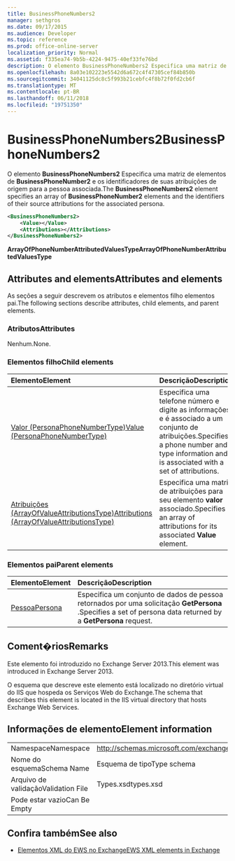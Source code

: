 ```yaml
---
title: BusinessPhoneNumbers2
manager: sethgros
ms.date: 09/17/2015
ms.audience: Developer
ms.topic: reference
ms.prod: office-online-server
localization_priority: Normal
ms.assetid: f335ea74-9b5b-4224-9475-40ef33fe76bd
description: O elemento BusinessPhoneNumbers2 Especifica uma matriz de elementos de BusinessPhoneNumber2 e os identificadores de suas atribuições de origem para a pessoa associada.
ms.openlocfilehash: 8a03e102223e5542d6a672c4f47305cef84b850b
ms.sourcegitcommit: 34041125dc8c5f993b21cebfc4f8b72f0fd2cb6f
ms.translationtype: MT
ms.contentlocale: pt-BR
ms.lasthandoff: 06/11/2018
ms.locfileid: "19751350"
---
```

# <a name="businessphonenumbers2"></a><span data-ttu-id="07bc2-103">BusinessPhoneNumbers2</span><span class="sxs-lookup"><span data-stu-id="07bc2-103">BusinessPhoneNumbers2</span></span>

<span data-ttu-id="07bc2-104">O elemento **BusinessPhoneNumbers2** Especifica uma matriz de elementos de **BusinessPhoneNumber2** e os identificadores de suas atribuições de origem para a pessoa associada.</span><span class="sxs-lookup"><span data-stu-id="07bc2-104">The **BusinessPhoneNumbers2** element specifies an array of **BusinessPhoneNumber2** elements and the identifiers of their source attributions for the associated persona.</span></span> 
  
```XML
<BusinessPhoneNumbers2>
    <Value></Value>
    <Attributions></Attributions>
</BusinessPhoneNumbers2>
```

 <span data-ttu-id="07bc2-105">**ArrayOfPhoneNumberAttributedValuesType**</span><span class="sxs-lookup"><span data-stu-id="07bc2-105">**ArrayOfPhoneNumberAttributedValuesType**</span></span>
## <a name="attributes-and-elements"></a><span data-ttu-id="07bc2-106">Attributes and elements</span><span class="sxs-lookup"><span data-stu-id="07bc2-106">Attributes and elements</span></span>

<span data-ttu-id="07bc2-107">As seções a seguir descrevem os atributos e elementos filho elementos pai.</span><span class="sxs-lookup"><span data-stu-id="07bc2-107">The following sections describe attributes, child elements, and parent elements.</span></span>
  
### <a name="attributes"></a><span data-ttu-id="07bc2-108">Atributos</span><span class="sxs-lookup"><span data-stu-id="07bc2-108">Attributes</span></span>

<span data-ttu-id="07bc2-109">Nenhum.</span><span class="sxs-lookup"><span data-stu-id="07bc2-109">None.</span></span>
  
### <a name="child-elements"></a><span data-ttu-id="07bc2-110">Elementos filho</span><span class="sxs-lookup"><span data-stu-id="07bc2-110">Child elements</span></span>

|<span data-ttu-id="07bc2-111">**Elemento**</span><span class="sxs-lookup"><span data-stu-id="07bc2-111">**Element**</span></span>|<span data-ttu-id="07bc2-112">**Descrição**</span><span class="sxs-lookup"><span data-stu-id="07bc2-112">**Description**</span></span>|
|:-----|:-----|
|[<span data-ttu-id="07bc2-113">Valor (PersonaPhoneNumberType)</span><span class="sxs-lookup"><span data-stu-id="07bc2-113">Value (PersonaPhoneNumberType)</span></span>](value-personaphonenumbertype.md) <br/> |<span data-ttu-id="07bc2-114">Especifica uma telefone número e digite as informações e é associado a um conjunto de atribuições.</span><span class="sxs-lookup"><span data-stu-id="07bc2-114">Specifies a phone number and type information and is associated with a set of attributions.</span></span>  <br/> |
|[<span data-ttu-id="07bc2-115">Atribuições (ArrayOfValueAttributionsType)</span><span class="sxs-lookup"><span data-stu-id="07bc2-115">Attributions (ArrayOfValueAttributionsType)</span></span>](attributions-arrayofvalueattributionstype.md) <br/> |<span data-ttu-id="07bc2-116">Especifica uma matriz de atribuições para seu elemento **valor** associado.</span><span class="sxs-lookup"><span data-stu-id="07bc2-116">Specifies an array of attributions for its associated **Value** element.</span></span>  <br/> |
   
### <a name="parent-elements"></a><span data-ttu-id="07bc2-117">Elementos pai</span><span class="sxs-lookup"><span data-stu-id="07bc2-117">Parent elements</span></span>

|<span data-ttu-id="07bc2-118">**Elemento**</span><span class="sxs-lookup"><span data-stu-id="07bc2-118">**Element**</span></span>|<span data-ttu-id="07bc2-119">**Descrição**</span><span class="sxs-lookup"><span data-stu-id="07bc2-119">**Description**</span></span>|
|:-----|:-----|
|[<span data-ttu-id="07bc2-120">Pessoa</span><span class="sxs-lookup"><span data-stu-id="07bc2-120">Persona</span></span>](persona.md) <br/> |<span data-ttu-id="07bc2-121">Especifica um conjunto de dados de pessoa retornados por uma solicitação **GetPersona** .</span><span class="sxs-lookup"><span data-stu-id="07bc2-121">Specifies a set of persona data returned by a **GetPersona** request.</span></span>  <br/> |
   
## <a name="remarks"></a><span data-ttu-id="07bc2-122">Coment�rios</span><span class="sxs-lookup"><span data-stu-id="07bc2-122">Remarks</span></span>

<span data-ttu-id="07bc2-123">Este elemento foi introduzido no Exchange Server 2013.</span><span class="sxs-lookup"><span data-stu-id="07bc2-123">This element was introduced in Exchange Server 2013.</span></span>
  
<span data-ttu-id="07bc2-124">O esquema que descreve este elemento está localizado no diretório virtual do IIS que hospeda os Serviços Web do Exchange.</span><span class="sxs-lookup"><span data-stu-id="07bc2-124">The schema that describes this element is located in the IIS virtual directory that hosts Exchange Web Services.</span></span>
  
## <a name="element-information"></a><span data-ttu-id="07bc2-125">Informações de elemento</span><span class="sxs-lookup"><span data-stu-id="07bc2-125">Element information</span></span>

|||
|:-----|:-----|
|<span data-ttu-id="07bc2-126">Namespace</span><span class="sxs-lookup"><span data-stu-id="07bc2-126">Namespace</span></span>  <br/> |http://schemas.microsoft.com/exchange/services/2006/types  <br/> |
|<span data-ttu-id="07bc2-127">Nome do esquema</span><span class="sxs-lookup"><span data-stu-id="07bc2-127">Schema Name</span></span>  <br/> |<span data-ttu-id="07bc2-128">Esquema de tipo</span><span class="sxs-lookup"><span data-stu-id="07bc2-128">Type schema</span></span>  <br/> |
|<span data-ttu-id="07bc2-129">Arquivo de validação</span><span class="sxs-lookup"><span data-stu-id="07bc2-129">Validation File</span></span>  <br/> |<span data-ttu-id="07bc2-130">Types.xsd</span><span class="sxs-lookup"><span data-stu-id="07bc2-130">types.xsd</span></span>  <br/> |
|<span data-ttu-id="07bc2-131">Pode estar vazio</span><span class="sxs-lookup"><span data-stu-id="07bc2-131">Can Be Empty</span></span>  <br/> ||
   
## <a name="see-also"></a><span data-ttu-id="07bc2-132">Confira também</span><span class="sxs-lookup"><span data-stu-id="07bc2-132">See also</span></span>



- [<span data-ttu-id="07bc2-133">Elementos XML do EWS no Exchange</span><span class="sxs-lookup"><span data-stu-id="07bc2-133">EWS XML elements in Exchange</span></span>](ews-xml-elements-in-exchange.md)

